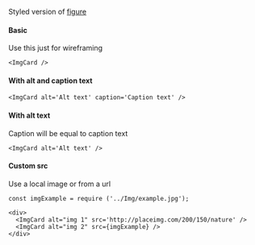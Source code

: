 Styled version of [figure](https://www.w3schools.com/tags/tag_figure.asp)

#### Basic
Use this just for wireframing
```
<ImgCard />
```

#### With alt and caption text
```
<ImgCard alt='Alt text' caption='Caption text' />
```

#### With alt text
Caption will be equal to caption text
```
<ImgCard alt='Alt text' />
```

#### Custom src
Use a local image or from a url
```
const imgExample = require ('../Img/example.jpg');

<div>
  <ImgCard alt="img 1" src='http://placeimg.com/200/150/nature' />
  <ImgCard alt="img 2" src={imgExample} />
</div>
```
